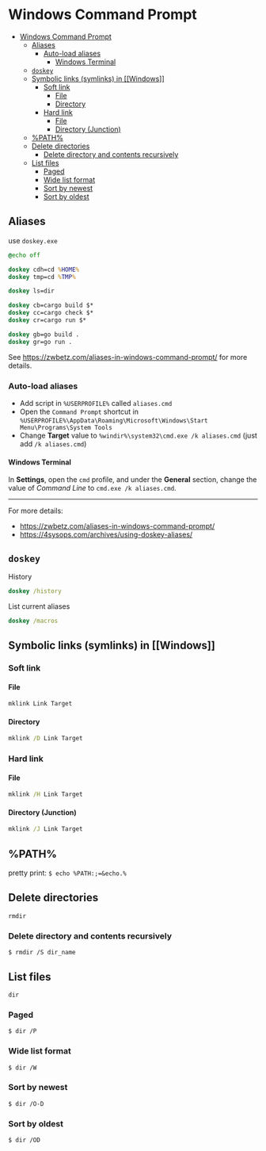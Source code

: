 # Windows Command Prompt

- [Windows Command Prompt](#windows-command-prompt)
  - [Aliases](#aliases)
    - [Auto-load aliases](#auto-load-aliases)
      - [Windows Terminal](#windows-terminal)
  - [`doskey`](#doskey)
  - [Symbolic links (symlinks) in [[Windows]]](#symbolic-links-symlinks-in-windows)
    - [Soft link](#soft-link)
      - [File](#file)
      - [Directory](#directory)
    - [Hard link](#hard-link)
      - [File](#file-1)
      - [Directory (Junction)](#directory-junction)
  - [%PATH%](#path)
  - [Delete directories](#delete-directories)
    - [Delete directory and contents recursively](#delete-directory-and-contents-recursively)
  - [List files](#list-files)
    - [Paged](#paged)
    - [Wide list format](#wide-list-format)
    - [Sort by newest](#sort-by-newest)
    - [Sort by oldest](#sort-by-oldest)

## Aliases

use `doskey.exe`

```cmd
@echo off

doskey cdh=cd %HOME%
doskey tmp=cd %TMP%

doskey ls=dir

doskey cb=cargo build $*
doskey cc=cargo check $*
doskey cr=cargo run $*

doskey gb=go build .
doskey gr=go run .
```

See <https://zwbetz.com/aliases-in-windows-command-prompt/> for more details.

### Auto-load aliases

- Add script in `%USERPROFILE%` called `aliases.cmd`
- Open the `Command Prompt` shortcut in `%USERPROFILE%\AppData\Roaming\Microsoft\Windows\Start Menu\Programs\System Tools`
- Change **Target** value to `%windir%\system32\cmd.exe /k aliases.cmd` (just add `/k aliases.cmd`)

#### Windows Terminal

In **Settings**, open the `cmd` profile, and under the **General** section, change the value of _Command Line_ to `cmd.exe /k aliases.cmd`.

---

For more details:

- <https://zwbetz.com/aliases-in-windows-command-prompt/>
- <https://4sysops.com/archives/using-doskey-aliases/>

## `doskey`

History

```cmd
doskey /history
```

List current aliases

```cmd
doskey /macros
```

## Symbolic links (symlinks) in [[Windows]]

### Soft link

#### File

```cmd
mklink Link Target
```

#### Directory

```cmd
mklink /D Link Target
```

### Hard link

#### File

```cmd
mklink /H Link Target
```

#### Directory (Junction)

```cmd
mklink /J Link Target
```

## %PATH%

pretty print: `$ echo %PATH:;=&echo.%`

## Delete directories

`rmdir`

### Delete directory and contents recursively

`$ rmdir /S dir_name`

## List files

`dir`

### Paged

`$ dir /P`

### Wide list format

`$ dir /W`

### Sort by newest

`$ dir /O-D`

### Sort by oldest

`$ dir /OD`
